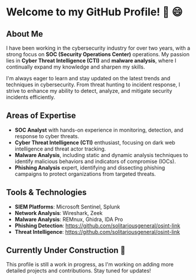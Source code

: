 # Welcome to my GitHub Profile! 🚀 😄

## About Me
I have been working in the cybersecurity industry for over two years, with a strong focus on **SOC (Security Operations Center)** operations. My passion lies in **Cyber Threat Intelligence (CTI)** and **malware analysis**, where I continually expand my knowledge and sharpen my skills.

I'm always eager to learn and stay updated on the latest trends and techniques in cybersecurity. From threat hunting to incident response, I strive to enhance my ability to detect, analyze, and mitigate security incidents efficiently.

## Areas of Expertise
- **SOC Analyst** with hands-on experience in monitoring, detection, and response to cyber threats.
- **Cyber Threat Intelligence (CTI)** enthusiast, focusing on dark web intelligence and threat actor tracking.
- **Malware Analysis**, including static and dynamic analysis techniques to identify malicious behaviors and indicators of compromise (IOCs).
- **Phishing Analysis** expert, identifying and dissecting phishing campaigns to protect organizations from targeted threats.
  
## Tools & Technologies
- **SIEM Platforms**: Microsoft Sentinel, Splunk
- **Network Analysis**: Wireshark, Zeek
- **Malware Analysis**: REMnux, Ghidra, IDA Pro
- **Phishing Detection**: https://github.com/solitariousgeneral/osint-link
- **Threat Intelligence**: https://github.com/solitariousgeneral/osint-link

## Currently Under Construction 🚧
This profile is still a work in progress, as I'm working on adding more detailed projects and contributions. Stay tuned for updates!



